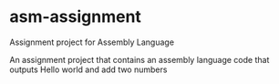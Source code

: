 # asm-assignment
Assignment project for Assembly Language 

An assignment project that contains an assembly language code that outputs Hello world and add two numbers 
